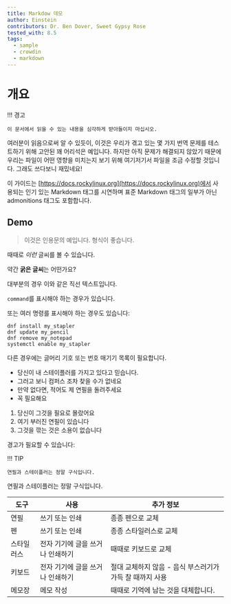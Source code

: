 ```yaml
---
title: Markdow 데모
author: Einstein
contributors: Dr. Ben Dover, Sweet Gypsy Rose
tested_with: 8.5
tags:
  - sample
  - crowdin
  - markdown
---
```


# 개요

!!! 경고

    이 문서에서 읽을 수 있는 내용을 심각하게 받아들이지 마십시오.

여러분이 읽음으로써 알 수 있듯이, 이것은 우리가 겪고 있는 몇 가지 번역 문제를 테스트하기 위해 고안된 꽤 어리석은 예입니다. 하지만 아직 문제가 해결되지 않았기 때문에 우리는 파일이 어떤 영향을 미치는지 보기 위해 여기저기서 파일을 조금 수정할 것입니다. 그래도 쓰다보니 재밌네요!

이 가이드는 [https://docs.rockylinux.org](https://docs.rockylinux.org)에서 사용되는 인기 있는 Markdown 태그를 시연하며 표준 Markdown 태그의 일부가 아닌 admonitions 태그도 포함합니다.

## Demo

> 이것은 인용문의 예입니다. 형식이 좋습니다.

때때로 _이런_ 글씨를 볼 수 있습니다.

약간 **굵은 글씨**는 어떤가요?

대부분의 경우 이와 같은 직선 텍스트입니다.

`command`를 표시해야 하는 경우가 있습니다.

또는 여러 명령를 표시해야 하는 경우도 있습니다:

```
dnf install my_stapler
dnf update my_pencil
dnf remove my_notepad
systemctl enable my_stapler
```

다른 경우에는 글머리 기호 또는 번호 매기기 목록이 필요합니다.

- 당신이 내 스테이플러를 가지고 있다고 믿습니다.
- 그러고 보니 컴퍼스 조차 찾을 수가 없네요
- 만약 없다면, 적어도 제 연필을 돌려주세요
- 꼭 필요해요

1. 당신이 그것을 필요로 몰랐어요
2. 여기 부러진 연필이 있습니다
3. 그것을 깎는 것은 소용이 없습니다

경고가 필요할 수 있습니다:

!!! TIP

    연필과 스테이플러는 정말 구식입니다.

연필과 스테이플러는 정말 구식입니다.

| 도구    | 사용                 | 추가 정보                             |
| ----- | ------------------ | --------------------------------- |
| 연필    | 쓰기 또는 인쇄           | 종종 펜으로 교체                         |
| 펜     | 쓰기 또는 인쇄           | 종종 스타일러스로 교체                      |
| 스타일러스 | 전자 기기에 글을 쓰거나 인쇄하기 | 때때로 키보드로 교체                       |
| 키보드   | 전자 기기에 글을 쓰거나 인쇄하기 | 절대 교체하지 않음 - 음식 부스러기가 가득 찰 때까지 사용 |
| 메모장   | 메모 작성              | 때때로 기억에 남는 것을 대체합니다.              |
